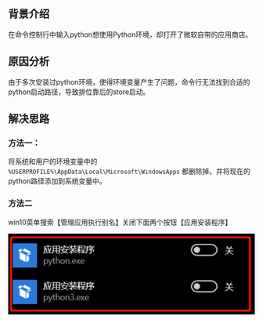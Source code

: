 ## 背景介绍
在命令控制行中输入python想使用Python环境，却打开了微软自带的应用商店。


## 原因分析
由于多次安装过python环境，使得环境变量产生了问题，命令行无法找到合适的python启动路径，导致排位靠后的store启动。

## 解决思路

### 方法一：
将系统和用户的环境变量中的 `%USERPROFILE%\AppData\Local\Microsoft\WindowsApps` 都删除掉。并将现在的python路径添加到系统变量中。

### 方法二
win10菜单搜索【管理应用执行别名】关闭下面两个按钮【应用安装程序】

![1665552471213](image/WIN10命令行中输入Python启动MicrosoftStore/1665552471213.png)
